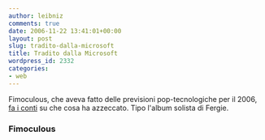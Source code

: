 ```yaml
---
author: leibniz
comments: true
date: 2006-11-22 13:41:01+00:00
layout: post
slug: tradito-dalla-microsoft
title: Tradito dalla Microsoft
wordpress_id: 2332
categories:
- web
---
```


Fimoculous, che aveva fatto delle previsioni pop-tecnologiche per il 2006, [fa i conti](http://www.fimoculous.com/archive/post-1774.cfm) su che cosa ha azzeccato. Tipo l'album solista di Fergie.


### Fimoculous

